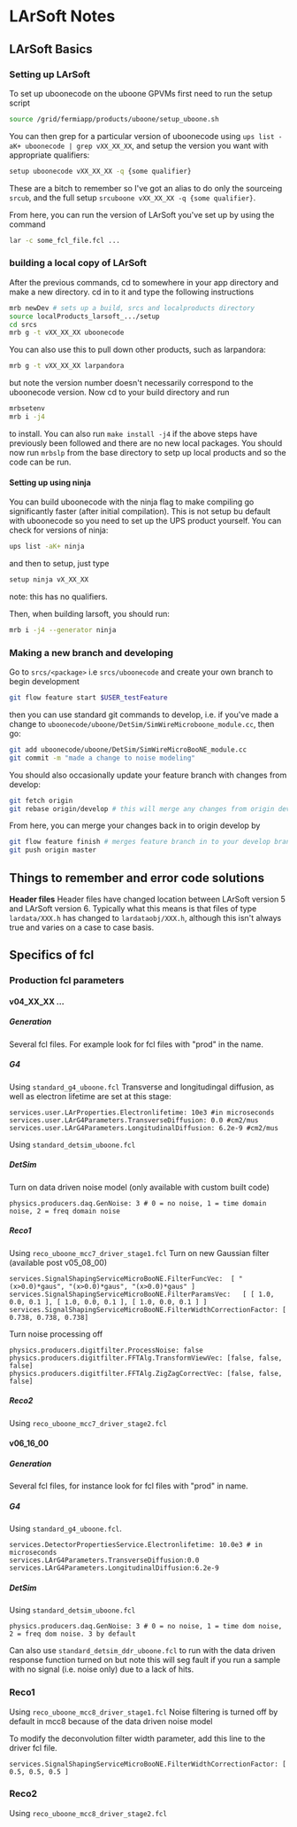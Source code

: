 # LArSoft Notes

## LArSoft Basics
### Setting up LArSoft
To set up uboonecode on the uboone GPVMs first need to run the setup script
```bash
source /grid/fermiapp/products/uboone/setup_uboone.sh
```
You can then grep for a particular version of uboonecode using `ups list -aK+ uboonecode | grep vXX_XX_XX`, and setup the version you want with appropriate qualifiers:
```bash
setup uboonecode vXX_XX_XX -q {some qualifier}
```
These are a bitch to remember so I've got an alias to do only the sourceing `srcub`, and the full setup `srcuboone vXX_XX_XX -q {some qualifier}`.

From here, you can run the version of LArSoft you've set up by using the command
```bash
lar -c some_fcl_file.fcl ...
```

### building a local copy of LArSoft
After the previous commands, cd to somewhere in your app directory and make a new directory. cd in to it and type the following instructions
```bash
mrb newDev # sets up a build, srcs and localproducts directory
source localProducts_larsoft_.../setup
cd srcs
mrb g -t vXX_XX_XX uboonecode
```
You can also use this to pull down other products, such as larpandora:
```bash
mrb g -t vXX_XX_XX larpandora
```
but note the version number doesn't necessarily correspond to the uboonecode version. Now cd to your build directory and run 
```bash
mrbsetenv
mrb i -j4
```
to install. You can also run `make install -j4` if the above steps have previously been followed and there are no new local packages. You should now run `mrbslp` from the base directory to setp up local products and so the code can be run.

#### Setting up using ninja
You can build uboonecode with the ninja flag to make compiling go significantly faster (after initial compilation). This is not setup bu default with uboonecode so you need to set up the UPS product yourself.
You can check for versions of ninja:
```bash
ups list -aK+ ninja
```
and then to setup, just type
```bash
setup ninja vX_XX_XX 
```
note: this has no qualifiers.

Then, when building larsoft, you should run:
```bash
mrb i -j4 --generator ninja
```

### Making a new branch and developing
Go to `srcs/<package>` i.e `srcs/uboonecode` and create your own branch to begin development
```bash
git flow feature start $USER_testFeature
```
then you can use standard git commands to develop, i.e. if you've made a change to `uboonecode/uboone/DetSim/SimWireMicroboone_module.cc`, then go: 
```bash
git add uboonecode/uboone/DetSim/SimWireMicroBooNE_module.cc
git commit -m "made a change to noise modeling"
```
You should also occasionally update your feature branch with changes from develop:
```bash
git fetch origin
git rebase origin/develop # this will merge any changes from origin develop in to your local code
```
From here, you can merge your changes back in to origin develop by
```bash
git flow feature finish # merges feature branch in to your develop branch
git push origin master
```
## Things to remember and error code solutions

**Header files** Header files have changed location between LArSoft version 5 and LArSoft version 6. Typically what this means is that files of type `lardata/XXX.h` has changed to `lardataobj/XXX.h`, although this isn't always true and varies on a case to case basis.

## Specifics of fcl

### Production fcl parameters
#### v04_XX_XX ...
##### Generation
Several fcl files. For example look for fcl files with "prod" in the name.

##### G4
Using `standard_g4_uboone.fcl`
Transverse and longitudingal diffusion, as well as electron lifetime are set at this stage:
```
services.user.LArProperties.Electronlifetime: 10e3 #in microseconds
services.user.LArG4Parameters.TransverseDiffusion: 0.0 #cm2/mus
services.user.LArG4Parameters.LongitudinalDiffusion: 6.2e-9 #cm2/mus
```
Using `standard_detsim_uboone.fcl`
##### DetSim
Turn on data driven noise model (only available with custom built code)
```
physics.producers.daq.GenNoise: 3 # 0 = no noise, 1 = time domain noise, 2 = freq domain noise 
```

##### Reco1
Using `reco_uboone_mcc7_driver_stage1.fcl`
Turn on new Gaussian filter (available post v05_08_00)
```
services.SignalShapingServiceMicroBooNE.FilterFuncVec:  [ "(x>0.0)*gaus", "(x>0.0)*gaus", "(x>0.0)*gaus" ]
services.SignalShapingServiceMicroBooNE.FilterParamsVec:   [ [ 1.0, 0.0, 0.1 ], [ 1.0, 0.0, 0.1 ], [ 1.0, 0.0, 0.1 ] ] 
services.SignalShapingServiceMicroBooNE.FilterWidthCorrectionFactor: [ 0.738, 0.738, 0.738]
```
Turn noise processing off
```
physics.producers.digitfilter.ProcessNoise: false
physics.producers.digitfilter.FFTAlg.TransformViewVec: [false, false, false]
physics.producers.digitfilter.FFTAlg.ZigZagCorrectVec: [false, false, false]

```

##### Reco2
Using `reco_uboone_mcc7_driver_stage2.fcl`

#### v06_16_00

##### Generation
Several fcl files, for instance look for fcl files with "prod" in name.

##### G4
Using `standard_g4_uboone.fcl`.
```
services.DetectorPropertiesService.Electronlifetime: 10.0e3 # in microseconds
services.LArG4Parameters.TransverseDiffusion:0.0
services.LArG4Parameters.LongitudinalDiffusion:6.2e-9
```
##### DetSim
Using `standard_detsim_uboone.fcl`
```
physics.producers.daq.GenNoise: 3 # 0 = no noise, 1 = time dom noise, 2 = freq dom noise. 3 by default
```

Can also use `standard_detsim_ddr_uboone.fcl` to run with the data driven response function turned on but note this will seg fault if you run a sample with no signal (i.e. noise only) due to a lack of hits.

### Reco1
Using `reco_uboone_mcc8_driver_stage1.fcl`
Noise filtering is turned off by default in mcc8 because of the data driven noise model

To modify the deconvolution filter width parameter, add this line to the driver fcl file.
```
services.SignalShapingServiceMicroBooNE.FilterWidthCorrectionFactor: [ 0.5, 0.5, 0.5 ]
```
### Reco2
Using `reco_uboone_mcc8_driver_stage2.fcl`
